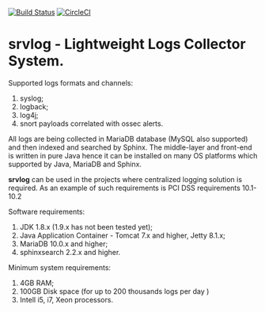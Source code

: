 [![Build Status](https://travis-ci.org/payneteasy/srvlog.svg?branch=master)](https://travis-ci.org/payneteasy/srvlog)
[![CircleCI](https://circleci.com/gh/payneteasy/srvlog.svg?style=svg)](https://circleci.com/gh/payneteasy/srvlog)

srvlog - **Lightweight Logs Collector System.**
===

Supported logs formats and channels:
1) syslog;
2) logback;
3) log4j;
3) snort payloads correlated with ossec alerts.

All logs are being collected in MariaDB database 
(MySQL also supported) and then indexed and searched 
by Sphinx. The middle-layer and front-end is written 
in pure Java hence it can be installed on many OS platforms 
which supported by Java, MariaDB and Sphinx. 

**srvlog** can be used in the projects where centralized 
logging solution is required. As an example of such 
requirements is PCI DSS requirements 10.1-10.2 

Software requirements:
1) JDK 1.8.x (1.9.x has not been tested yet);
2) Java Application Container - Tomcat 7.x and higher, Jetty 8.1.x;
2) MariaDB 10.0.x and higher;
3) sphinxsearch 2.2.x and higher.

Minimum system requirements:
1) 4GB RAM;
2) 100GB Disk space (for up to 200 thousands logs per day )
3) Intell i5, i7, Xeon processors.



